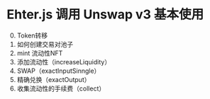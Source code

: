# Ehter.js 调用 Unswap v3 基本使用

0. Token转移
1. 如何创建交易对池子
2. mint 流动性NFT
3. 添加流动性（increaseLiquidity）
4. SWAP（exactInputSinngle）
5. 精确兑换（exactOutput）
6. 收集流动性的手续费（collect）

